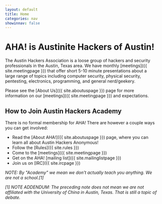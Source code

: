 ```yaml
---
layout: default
title: Home
categories: nav
showinnav: false
---
```


# AHA! is Austinite Hackers of Austin!

The Austin Hackers Association is a loose group of hackers and
security professionals in the Austin, Texas area. We have monthly [meetings]({{ site.meetingpage }}) that offer short 5-10 minute presentations about a large range of topics including computer security, physical security, pentesting, electronics, programming, and general nerd/geekery.

Please see the [About Us]({{ site.aboutuspage }}) page for more information on our
[meetings]({{ site.meetingpage }}) and expectations.

## How to Join Austin Hackers Academy

There is no formal membership for AHA! There are however a couple ways you can get involved:

* Read the [About AHA!]({{ site.aboutuspage }}) page, where you can learn all about Austin Hackers Anonymous!
* Follow the [Rules]({{ site.rules }})
* Come to the [meetings]({{ site.meetingpage }})
* Get on the AHA! [mailing list]({{ site.mailinglistpage }})
* Join us on [IRC]({{ site.ircpage }})

*NOTE: By "Academy" we mean we don't actually teach you anything. We are
not a school.[1]*

*[1] NOTE ADDENDUM: The preceding note does not mean we are not affiliated
with the University of China in Austin, Texas. That is still a topic of
debate.*

